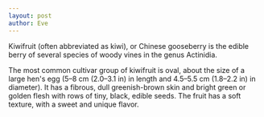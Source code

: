 ```yaml
---
layout: post
author: Eve
---
```


Kiwifruit (often abbreviated as kiwi), or Chinese gooseberry is the edible
berry of several species of woody vines in the genus Actinidia.

<!--more-->

The most common cultivar group of kiwifruit is oval, about the size of a large
hen's egg (5–8 cm (2.0–3.1 in) in length and 4.5–5.5 cm (1.8–2.2 in) in
diameter). It has a fibrous, dull greenish-brown skin and bright green or
golden flesh with rows of tiny, black, edible seeds. The fruit has a soft
texture, with a sweet and unique flavor.
